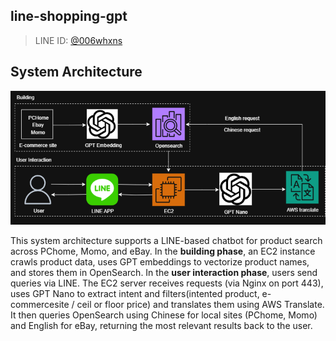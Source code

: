 ## line-shopping-gpt

> LINE ID: [@006whxns](https://line.me/R/ti/p/@006whxns)

## System Architecture

![System Architecture](data/line-chat-bot-system-architecture.png)

This system architecture supports a LINE-based chatbot for product search across PChome, Momo, and eBay. In the **building phase**, an EC2 instance crawls product data, uses GPT embeddings to vectorize product names, and stores them in OpenSearch. In the **user interaction phase**, users send queries via LINE. The EC2 server receives requests (via Nginx on port 443), uses GPT Nano to extract intent and filters(intented product, e-commercesite / ceil or floor price) and translates them using AWS Translate. It then queries OpenSearch using Chinese for local sites (PChome, Momo) and English for eBay, returning the most relevant results back to the user.